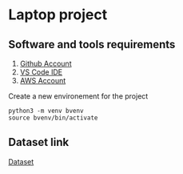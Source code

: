# Laptop project

## Software and tools requirements

1. [Github Account](https://github.com)
2. [VS Code IDE](https://code.visualstudio.com/)
3. [AWS Account](https://aws.com)

Create a new environement for the project

```
python3 -m venv bvenv
source bvenv/bin/activate
```

## Dataset link
[Dataset](https://www.kaggle.com/datasets/anubhavgoyal10/laptop-prices-dataset?select=laptopPrice.csv)




